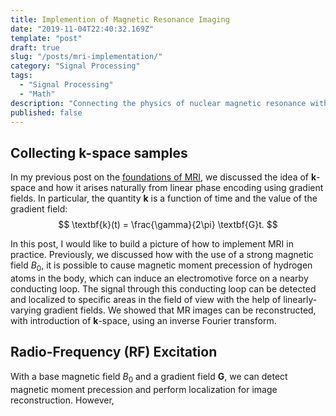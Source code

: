 ```yaml
---
title: Implemention of Magnetic Resonance Imaging
date: "2019-11-04T22:40:32.169Z"
template: "post"
draft: true
slug: "/posts/mri-implementation/"
category: "Signal Processing"
tags:
  - "Signal Processing"
  - "Math"
description: "Connecting the physics of nuclear magnetic resonance with MRI."
published: false
---
```


## Collecting $\textbf{k}$-space samples
In my previous post on the [foundations of MRI](https://www.alanqwang.com/posts/mr-imaging/), we discussed the idea of $\textbf{k}$-space and how it arises naturally from linear phase encoding using gradient fields. In particular, the quantity $\textbf{k}$ is a function of time and the value of the gradient field:
$$
\textbf{k}(t) = \frac{\gamma}{2\pi} \textbf{G}t.
$$

In this post, I would like to build a picture of how to implement MRI in practice. Previously, we discussed how with the use of a strong magnetic field $B_0$, it is possible to cause magnetic moment precession of hydrogen atoms in the body, which can induce an electromotive force on a nearby conducting loop. The signal through this conducting loop can be detected and localized to specific areas in the field of view with the help of linearly-varying gradient fields. We showed that MR images can be reconstructed, with introduction of $\textbf{k}$-space, using an inverse Fourier transform.


## Radio-Frequency (RF) Excitation
With a base magnetic field $B_0$ and a gradient field $\textbf{G}$, we can detect magnetic moment precession and perform localization for image reconstruction. However, 

